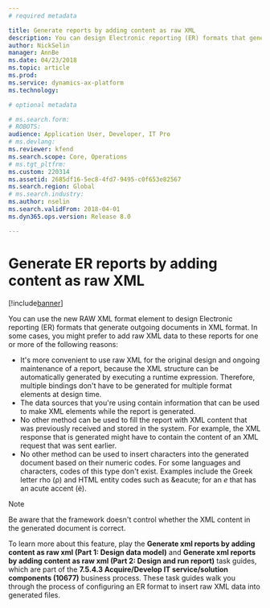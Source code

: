 ```yaml
---
# required metadata

title: Generate reports by adding content as raw XML
description: You can design Electronic reporting (ER) formats that generate outgoing documents in XML format.
author: NickSelin
manager: AnnBe
ms.date: 04/23/2018
ms.topic: article
ms.prod: 
ms.service: dynamics-ax-platform
ms.technology: 

# optional metadata

# ms.search.form: 
# ROBOTS: 
audience: Application User, Developer, IT Pro
# ms.devlang: 
ms.reviewer: kfend
ms.search.scope: Core, Operations
# ms.tgt_pltfrm: 
ms.custom: 220314
ms.assetid: 2685df16-5ec8-4fd7-9495-c0f653e82567
ms.search.region: Global
# ms.search.industry: 
ms.author: nselin
ms.search.validFrom: 2018-04-01
ms.dyn365.ops.version: Release 8.0

---
```


# Generate ER reports by adding content as raw XML

[!include[banner](../includes/banner.md)]

You can use the new RAW XML format element to design Electronic reporting (ER) formats that generate outgoing documents in XML format. In some cases, you might prefer to add raw XML data to these reports for one or more of the following reasons:

- It's more convenient to use raw XML for the original design and ongoing maintenance of a report, because the XML structure can be automatically generated by executing a runtime expression. Therefore, multiple bindings don't have to be generated for multiple format elements at design time. 
- The data sources that you're using contain information that can be used to make XML elements while the report is generated. 
- No other method can be used to fill the report with XML content that was previously received and stored in the system. For example, the XML response that is generated might have to contain the content of an XML request that was sent earlier.
- No other method can be used to insert characters into the generated document based on their numeric codes. For some languages and characters, codes of this type don't exist. Examples include the Greek letter rho (ρ) and HTML entity codes such as \&eacute; for an *e* that has an acute accent (é).

> [!NOTE]
> Be aware that the framework doesn't control whether the XML content in the generated document is correct.

To learn more about this feature, play the **Generate xml reports by adding content as raw xml (Part 1: Design data model)** and **Generate xml reports by adding content as raw xml (Part 2: Design and run report)** task guides, which are part of the **7.5.4.3 Acquire/Develop IT service/solution components (10677)** business process. These task guides walk you through the process of configuring an ER format to insert raw XML data into generated files.
